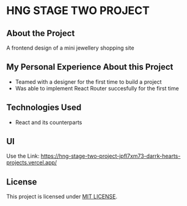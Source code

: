 # HNG STAGE TWO PROJECT

## About the Project

A frontend design of a mini jewellery shopping site

## My Personal Experience About this Project

- Teamed with a designer for the first time to build a project
- Was able to implement React Router succesfully for the first time

## Technologies Used

- React and its counterparts

## UI

Use the Link: https://hng-stage-two-project-jpfl7xm73-darrk-hearts-projects.vercel.app/

## License

This project is licensed under [MIT LICENSE](LICENSE).
